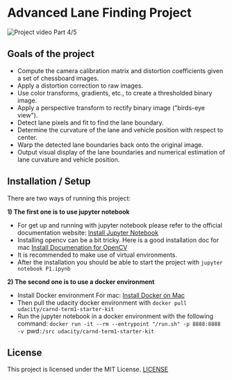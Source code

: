 # **Advanced Lane Finding Project**

![Project video Part 4/5](https://github.com/sratgh/Advanced-Lane-Finding/blob/master/out_challenge_video_4.gif)

## Goals of the project
* Compute the camera calibration matrix and distortion coefficients given a set of chessboard images.
* Apply a distortion correction to raw images.
* Use color transforms, gradients, etc., to create a thresholded binary image.
* Apply a perspective transform to rectify binary image ("birds-eye view").
* Detect lane pixels and fit to find the lane boundary.
* Determine the curvature of the lane and vehicle position with respect to center.
* Warp the detected lane boundaries back onto the original image.
* Output visual display of the lane boundaries and numerical estimation of lane curvature and vehicle position.

## Installation / Setup

There are two ways of running this project:

**1) The first one is to use jupyter notebook**
* For get up and running with jupyter notebook please refer to the official documentation website:
[Install Jupyter Notebook](https://jupyter.org/install)
* Installing opencv can be a bit tricky. Here is a good installation doc for mac [Install Documenation for OpenCV](https://medium.com/@nuwanprabhath/installing-opencv-in-macos-high-sierra-for-python-3-89c79f0a246a)
* It is recommended to make use of virtual environments.
* After the installation you should be able to start the project with
`jupyter notebook P1.ipynb`

**2) The second one is to use a docker environment**
* Install Docker environment
For mac:
[Install Docker on Mac](https://docs.docker.com/v17.12/docker-for-mac/install/)
* Then pull the udacity docker environment with
`docker pull udacity/carnd-term1-starter-kit`
* Run the jupyter notebook in a docker environment with the following command:
`docker run -it --rm --entrypoint "/run.sh" -p 8888:8888 -v `pwd`:/src udacity/carnd-term1-starter-kit`

## License

This project is licensed under the MIT License.
[LICENSE](https://github.com/sratgh/Lane-finding/blob/master/LICENSE)
